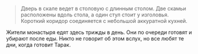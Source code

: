 > Дверь в скале ведет в столовую с длинным столом. Две скамьи расположены вдоль стола, а один стул стоит у изголовья. Короткий коридор соединяется с небольшой аккуратной кухней.

Жители монастыря едят здесь трижды в день. Они по очереди готовят и убирают после еды. Никто не говорит об этом вслух, но все любят те дни, когда готовит Тарак.